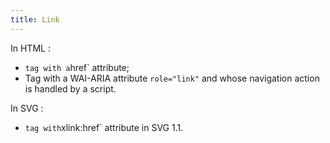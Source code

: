 ```yaml
---
title: Link
---
```


In HTML :

- <a> ` tag with a `href` attribute;
- Tag with a WAI-ARIA attribute `role="link"` and whose navigation action is handled by a script.

In SVG :

- <a> ` tag with `xlink:href` attribute in SVG 1.1.
